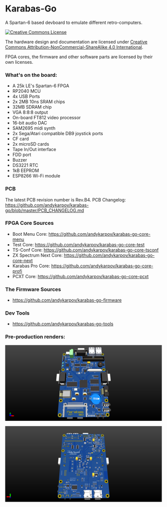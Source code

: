 # Karabas-Go

A Spartan-6 based devboard to emulate different retro-computers.

[![Creative Commons License](https://i.creativecommons.org/l/by-nc-sa/4.0/88x31.png)](http://creativecommons.org/licenses/by-nc-sa/4.0/)

The hardware design and documentation are licensed under [Creative Commons Attribution-NonCommercial-ShareAlike 4.0 International](http://creativecommons.org/licenses/by-nc-sa/4.0/).

FPGA cores, the firmware and other software parts are licensed by their own licenses.

### What's on the board:

- A 25k LE's Spartan-6 FPGA
- RP2040 MCU
- 4x USB Ports
- 2x 2MB 10ns SRAM chips
- 32MB SDRAM chip
- VGA 8:8:8 output
- On-board FT812 video processor
- 16-bit audio DAC
- SAM2695 midi synth
- 2x Sega/Atari compatible DB9 joystick ports
- CF card
- 2x microSD cards
- Tape In/Out interface
- FDD port
- Buzzer
- DS3221 RTC
- 1kB EEPROM
- ESP8266 Wi-Fi module

### PCB 

The latest PCB revision number is Rev.B4.
PCB Changelog: https://github.com/andykarpov/karabas-go/blob/master/PCB_CHANGELOG.md

### FPGA Core Sources

- Boot Menu Core: https://github.com/andykarpov/karabas-go-core-menu
- Test Core: https://github.com/andykarpov/karabas-go-core-test
- TS-Conf Core: https://github.com/andykarpov/karabas-go-core-tsconf
- ZX Spectrum Next Core: https://github.com/andykarpov/karabas-go-core-next
- Karabas Pro Core: https://github.com/andykarpov/karabas-go-core-profi
- PCXT Core: https://github.com/andykarpov/karabas-go-core-pcxt

### The Firmware Sources

- https://github.com/andykarpov/karabas-go-firmware

### Dev Tools

- https://github.com/andykarpov/karabas-go-tools

### Pre-production renders:

![image](https://github.com/andykarpov/karabas-go/blob/master/docs/karabas-go-top.png?raw=true)

![image](https://github.com/andykarpov/karabas-go/blob/master/docs/karabas-go-bot.png?raw=true)
